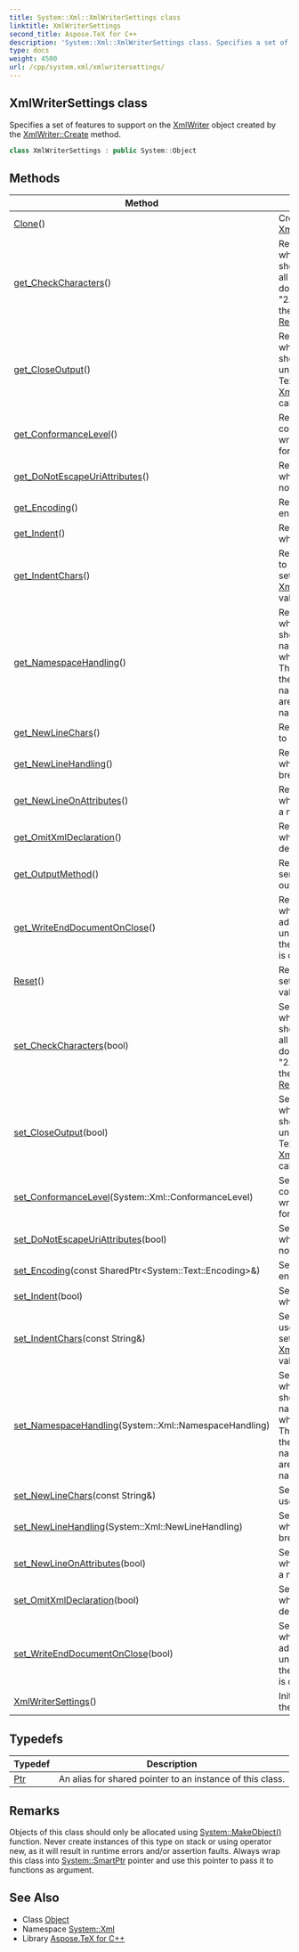 ```yaml
---
title: System::Xml::XmlWriterSettings class
linktitle: XmlWriterSettings
second_title: Aspose.TeX for C++
description: 'System::Xml::XmlWriterSettings class. Specifies a set of features to support on the XmlWriter object created by the XmlWriter::Create method in C++.'
type: docs
weight: 4500
url: /cpp/system.xml/xmlwritersettings/
---
```

## XmlWriterSettings class


Specifies a set of features to support on the [XmlWriter](../xmlwriter/) object created by the [XmlWriter::Create](../xmlwriter/create/) method.

```cpp
class XmlWriterSettings : public System::Object
```

## Methods

| Method | Description |
| --- | --- |
| [Clone](./clone/)() | Creates a copy of the [XmlWriterSettings](./) instance. |
| [get_CheckCharacters](./get_checkcharacters/)() | Returns a value that indicates whether the XML writer should check to ensure that all characters in the document conform to the "2.2 Characters" section of the W3C [XML 1.0 Recommendation](https://www.w3.org/TR/REC-xml/#charsets). |
| [get_CloseOutput](./get_closeoutput/)() | Returns a value indicating whether the [XmlWriter](../xmlwriter/) should also close the underlying stream or TextWriter when the [XmlWriter::Close](../xmlwriter/close/) method is called. |
| [get_ConformanceLevel](./get_conformancelevel/)() | Returns the level of conformance that the XML writer checks the XML output for. |
| [get_DoNotEscapeUriAttributes](./get_donotescapeuriattributes/)() | Returns a value that indicates whether the [XmlWriter](../xmlwriter/) does not escape URI attributes. |
| [get_Encoding](./get_encoding/)() | Returns the type of text encoding to use. |
| [get_Indent](./get_indent/)() | Returns a value indicating whether to indent elements. |
| [get_IndentChars](./get_indentchars/)() | Returns the character string to use when indenting. This setting is used when the [XmlWriterSettings::set_Indent](./set_indent/) value is set to **true**. |
| [get_NamespaceHandling](./get_namespacehandling/)() | Returns a value that indicates whether the [XmlWriter](../xmlwriter/) should remove duplicate namespace declarations when writing XML content. The default behavior is for the writer to output all namespace declarations that are present in the writer's namespace resolver. |
| [get_NewLineChars](./get_newlinechars/)() | Returns the character string to use for line breaks. |
| [get_NewLineHandling](./get_newlinehandling/)() | Returns a value indicating whether to normalize line breaks in the output. |
| [get_NewLineOnAttributes](./get_newlineonattributes/)() | Returns a value indicating whether to write attributes on a new line. |
| [get_OmitXmlDeclaration](./get_omitxmldeclaration/)() | Returns a value indicating whether to omit an XML declaration. |
| [get_OutputMethod](./get_outputmethod/)() | Returns the method used to serialize the [XmlWriter](../xmlwriter/) output. |
| [get_WriteEndDocumentOnClose](./get_writeenddocumentonclose/)() | Returns a value that indicates whether the [XmlWriter](../xmlwriter/) will add closing tags to all unclosed element tags when the [XmlWriter::Close](../xmlwriter/close/) method is called. |
| [Reset](./reset/)() | Resets the members of the settings class to their default values. |
| [set_CheckCharacters](./set_checkcharacters/)(bool) | Sets a value that indicates whether the XML writer should check to ensure that all characters in the document conform to the "2.2 Characters" section of the W3C [XML 1.0 Recommendation](https://www.w3.org/TR/REC-xml/#charsets). |
| [set_CloseOutput](./set_closeoutput/)(bool) | Sets a value indicating whether the [XmlWriter](../xmlwriter/) should also close the underlying stream or TextWriter when the [XmlWriter::Close](../xmlwriter/close/) method is called. |
| [set_ConformanceLevel](./set_conformancelevel/)(System::Xml::ConformanceLevel) | Sets the level of conformance that the XML writer checks the XML output for. |
| [set_DoNotEscapeUriAttributes](./set_donotescapeuriattributes/)(bool) | Sets a value that indicates whether the [XmlWriter](../xmlwriter/) does not escape URI attributes. |
| [set_Encoding](./set_encoding/)(const SharedPtr\<System::Text::Encoding\>\&) | Sets the type of text encoding to use. |
| [set_Indent](./set_indent/)(bool) | Sets a value indicating whether to indent elements. |
| [set_IndentChars](./set_indentchars/)(const String\&) | Sets the character string to use when indenting. This setting is used when the [XmlWriterSettings::set_Indent](./set_indent/) value is set to **true**. |
| [set_NamespaceHandling](./set_namespacehandling/)(System::Xml::NamespaceHandling) | Sets a value that indicates whether the [XmlWriter](../xmlwriter/) should remove duplicate namespace declarations when writing XML content. The default behavior is for the writer to output all namespace declarations that are present in the writer's namespace resolver. |
| [set_NewLineChars](./set_newlinechars/)(const String\&) | Sets the character string to use for line breaks. |
| [set_NewLineHandling](./set_newlinehandling/)(System::Xml::NewLineHandling) | Sets a value indicating whether to normalize line breaks in the output. |
| [set_NewLineOnAttributes](./set_newlineonattributes/)(bool) | Sets a value indicating whether to write attributes on a new line. |
| [set_OmitXmlDeclaration](./set_omitxmldeclaration/)(bool) | Sets a value indicating whether to omit an XML declaration. |
| [set_WriteEndDocumentOnClose](./set_writeenddocumentonclose/)(bool) | Sets a value that indicates whether the [XmlWriter](../xmlwriter/) will add closing tags to all unclosed element tags when the [XmlWriter::Close](../xmlwriter/close/) method is called. |
| [XmlWriterSettings](./xmlwritersettings/)() | Initializes a new instance of the [XmlWriterSettings](./) class. |
## Typedefs

| Typedef | Description |
| --- | --- |
| [Ptr](./ptr/) | An alias for shared pointer to an instance of this class. |
## Remarks



Objects of this class should only be allocated using [System::MakeObject()](../../system/makeobject/) function. Never create instances of this type on stack or using operator new, as it will result in runtime errors and/or assertion faults. Always wrap this class into [System::SmartPtr](../../system/smartptr/) pointer and use this pointer to pass it to functions as argument. 

## See Also

* Class [Object](../../system/object/)
* Namespace [System::Xml](../)
* Library [Aspose.TeX for C++](../../)
